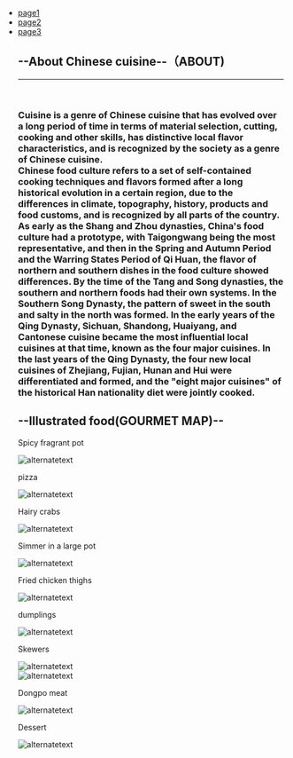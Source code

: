 
<html>  
<head>  
  <title>导航栏</title>  
</head>  
<body>  
  <ul>  
    <li><a href="https://leesin181.github.io/12139/">page1</a></li>  
    <li><a href="https://leesin181.github.io/121310/">page2</a></li>  
    <li><a href="https://leesin181.github.io/12137/">page3</a></li>  
 


 
<html>
<head>
<meta charset="utf-8">
<title>无标题文档</title>
<link rel="stylesheet" type="text/css" href="css/style.css">
</head>

<body>
<div class="wrapper">
<div class="nav">


</div>
<div class="banner">
 
  </div>


<div class="content">
<h2>--About Chinese cuisine--（ABOUT)</h2>
<hr>
<br>

<h3>  Cuisine is a genre of Chinese cuisine that has evolved over a long period of time in terms of material selection, cutting, cooking and other skills, has distinctive local flavor characteristics, and is recognized by the society as a genre of Chinese cuisine. <br>
  Chinese food culture refers to a set of self-contained cooking techniques and flavors formed after a long historical evolution in a certain region, due to the differences in climate, topography, history, products and food customs, and is recognized by all parts of the country. <br>
  As early as the Shang and Zhou dynasties, China's food culture had a prototype, with Taigongwang being the most representative, and then in the Spring and Autumn Period and the Warring States Period of Qi Huan, the flavor of northern and southern dishes in the food culture showed differences. By the time of the Tang and Song dynasties, the southern and northern foods had their own systems. In the Southern Song Dynasty, the pattern of sweet in the south and salty in the north was formed. In the early years of the Qing Dynasty, Sichuan, Shandong, Huaiyang, and Cantonese cuisine became the most influential local cuisines at that time, known as the four major cuisines. In the last years of the Qing Dynasty, the four new local cuisines of Zhejiang, Fujian, Hunan and Hui were differentiated and formed, and the "eight major cuisines" of the historical Han nationality diet were jointly cooked.
</h3>
 
<html>  
<head>  
    <style>  
        .img-responsive {  
            display: block;  
            margin: 0 auto;  
            max-width: 500px;  /* 或其他您想要的大小 */  
            height: auto;  
        }  
    </style>  
</head>  
<body>  
    <div class="main">  
        <h2>--Illustrated food(GOURMET MAP)--</h2>  
        <p>Spicy fragrant pot</p>  
        <img src="https://i.postimg.cc/wTLyv7VW/02c009848b2f7437fbfd0a63507d2cf2.jpg" alt="alternatetext" class="img-responsive">  
        <p>pizza</p>  
        <img src="https://i.postimg.cc/hv9DS7BT/7f96d13805a7a444f9edd9b4fa6d11df.jpg" alt="alternatetext" class="img-responsive">  
        <p>Hairy crabs</p>  
        <img src="https://i.postimg.cc/0yZNMmJC/40dc9dfb3a4c869f43fd0d6a76da3cb6.jpg" alt="alternatetext" class="img-responsive">  
        <p>Simmer in a large pot</p>  
        <img src="https://i.postimg.cc/j5nqFF38/76f16a3f9ac797fd7705075a88a1dc2e.jpg" alt="alternatetext" class="img-responsive">  
        <p>Fried chicken thighs</p>  
        <img src="https://i.postimg.cc/W4HbSv8F/968064790863b02af3397614f4f869f7.jpg" alt="alternatetext" class="img-responsive">  
        <p>dumplings</p>  
        <img src="https://i.postimg.cc/yYH6LnmP/a522e687ca5f0fb257fbf4d17d004170.jpg" alt="alternatetext" class="img-responsive">  
        <p>Skewers</p>  
        <img src="https://i.postimg.cc/DzZwqZr3/b7d147d004a1f51affa0f31f857ce56d.jpg" alt="alternatetext" class="img-responsive">  
        <img src="https://i.postimg.cc/05m2Ghwj/c45f61beff5e799f3e52f6f25bcd82f1.jpg" alt="alternatetext" class="img-responsive">  
        <p>Dongpo meat</p>  
        <img src="https://i.postimg.cc/PJGfsQBd/cbc817b0cb9b271447ac86ea17e873cb.jpg" alt="alternatetext" class="img-responsive">  
        <p>Dessert</p>  
        <img src="https://i.postimg.cc/bN9yWbLj/ec8b86e1ad0126df46b2390f28416404.jpg" alt="alternatetext" class="img-responsive">  
    </div>  
</body>  
</html>
